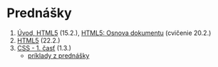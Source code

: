# Prednášky

1. [Úvod, HTML5](zdroje/01-WT-15-02-2018.pdf) (15.2.), [HTML5: Osnova dokumentu](../cvicenia/2-c/zdroje/c2-osnova-dokumentu.pdf) (cvičenie 20.2.)
2. [HTML5](zdroje/02-WT-22-02-2018.pdf) (22.2.)
3. [CSS - 1. časť](zdroje/03-WT-01-03-2018.pdf) (1.3.)
   * [príklady z prednášky](zdroje/priklady-03-WT.zip)
